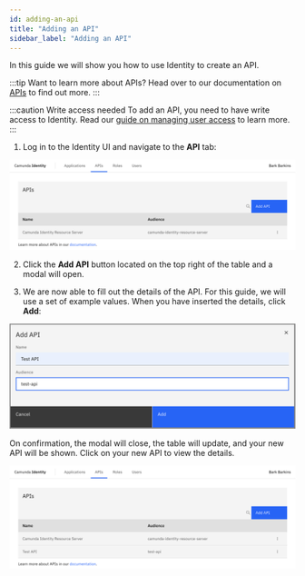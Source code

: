 ```yaml
---
id: adding-an-api
title: "Adding an API"
sidebar_label: "Adding an API"
---
```


In this guide we will show you how to use Identity to create an API.

:::tip Want to learn more about APIs?
Head over to our documentation on [APIs](/self-managed/concepts/access-control/apis.md) to find out more.
:::

:::caution Write access needed
To add an API, you need to have write access to Identity.
Read our [guide on managing user access](/self-managed/identity/user-guide/authorizations/managing-user-access.md) to learn more.
:::

1. Log in to the Identity UI and navigate to the **API** tab:

![add-api-tab](../img/add-api-tab.png)

2. Click the **Add API** button located on the top right of the table and a modal will open.

3. We are now able to fill out the details of the API. For this guide, we will use a set of example values. When you have inserted the details, click **Add**:

![add-api-modal-2](../img/add-api-modal-2.png)

On confirmation, the modal will close, the table will update, and your new API will be shown. Click on your new API to view the details.

![add-api-refreshed-table](../img/add-api-refreshed-table.png)
